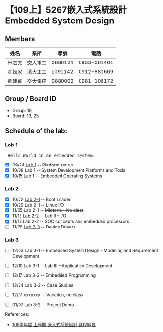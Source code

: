 # 【109上】5267嵌入式系統設計 Embedded System Design

## Members
| 姓名   | 系所     | 學號    | 電話        |
|--------|----------|---------|-------------|
| 林宏文 | 交大電工 | 0880121 | 0933-061461 |
| 莊妘家 | 清大工工 | L091142 | 0912-881669 |
| 劉建甫 | 交大電控 | 0880002 | 0981-108172 |

## Group / Board ID
* Group: 19
* Board: 19, 25

## Schedule of the lab:
### Lab 1
<pre> Hello World in an embedded system. </pre>
- [X] 09/24 [Lab 1](https://github.com/TommyLin/EmbeddedSystem2020/blob/main/lab1/doc/109_lab_1.pdf) -- Platform set up
- [X] 10/08 Lab 1 -- System Development Platforms and Tools
- [X] 10/15 Lab 1 -- Embedded Operating Systems

### Lab 2
- [X] 10/22 [Lab 2-1](https://github.com/TommyLin/EmbeddedSystem2020/blob/main/lab2-1/doc/109_lab_2-1.pdf) -- Boot Loader
- [X] 10/29 Lab 2-1 -- Linux I/O
- [X] 11/05 Lab 2-1 -- ~~Midterm - No class~~
- [X] 11/12 [Lab 2-2](https://github.com/TommyLin/EmbeddedSystem2020/blob/main/lab2-2/doc/109_lab_2-2.pdf) -- Lab II – I/O
- [X] 11/19 Lab 2-2 -- SOC concepts and embedded processors
- [ ] 11/26 [Lab 2-3](https://github.com/TommyLin/EmbeddedSystem2020/blob/main/lab2-3/doc/109_lab_2-3.pdf) -- Device Drivers

### Lab 3
- [ ] 12/03 Lab 3-1 -- Embedded System Design – Modeling and Requirement Development
- [ ] 12/10 Lab 3-1 -- Lab III – Application Development
- [ ] 12/17 Lab 3-2 -- Embedded Programming
- [ ] 12/24 Lab 3-2 -- Case Studies
- [ ] 12/31 xxxxxxx -- Vacation, no class
- [ ] 01/07 Lab 3-2 -- Project Demo


References:
* [109學年度 上學期 嵌入式系統設計 課程綱要](https://timetable.nctu.edu.tw/?r=main/crsoutline&Acy=109&Sem=1&CrsNo=5267&lang=zh-tw)

